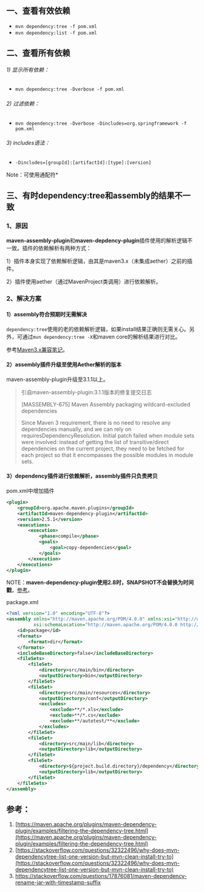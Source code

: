 ## 一、查看有效依赖

* `mvn dependency:tree -f pom.xml`
* `mvn dependency:list -f pom.xml`
  
## 二、查看所有依赖

###### 1) 显示所有依赖：

* `mvn dependency:tree -Dverbose -f pom.xml`
  
###### 2) 过滤依赖：

* `mvn dependency:tree -Dverbose -Dincludes=org.springframework -f pom.xml`
  
###### 3) includes语法：

* `-Dincludes=[groupId]:[artifactId]:[type]:[version]`

Note：可使用通配符*

## 三、有时dependency:tree和assembly的结果不一致

### 1、原因

**maven-assembly-plugin**和**maven-depdency-plugin**插件使用的解析逻辑不一致。插件的依赖解析有两种方式：

1）插件本身实现了依赖解析逻辑，由其是maven3.x（未集成aether）之前的插件。

2）插件使用aether（通过MavenProject类调用）进行依赖解析。

### 2、解决方案

#### 1）assembly符合预期时无需解决

`dependency:tree`使用的老的依赖解析逻辑，如果install结果正确则无需关心。另外，可通过`mvn dependency:tree -X`和maven core的解析结果进行对比。

参考[Maven3.x兼容笔记](20.Maven3.x兼容笔记.md)。

#### 2）assembly插件升级至使用Aether解析的版本

maven-assembly-plugin升级至3.1.1以上。

> 引自maven-assembly-plugin:3.1.1版本的修复提交日志
> 
> [MASSEMBLY-675] Maven Assembly packaging wildcard-excluded dependencies
> 
> Since Maven 3 requirement, there is no need to resolve any dependencies
> manually, and we can rely on requiresDependencyResolution. Initial patch
> failed when module sets were involved: instead of getting the list of
> transitive/direct dependencies on the current project, they need to be
> fetched for each project so that it encompasses the possible modules in
> module sets.

#### 3）dependency插件进行依赖解析，assembly插件只负责拷贝

pom.xml中增加插件

```xml
<plugin>
    <groupId>org.apache.maven.plugins</groupId>
    <artifactId>maven-dependency-plugin</artifactId>
    <version>2.5.1</version>
    <executions>
        <execution>
            <phase>compile</phase>
            <goals>
                <goal>copy-dependencies</goal>
            </goals>
        </execution>
    </executions>
</plugin>
```

NOTE：**maven-dependency-plugin使用2.8时，SNAPSHOT不会替换为时间戳**，[参考](https://stackoverflow.com/questions/17876081/maven-dependency-rename-jar-with-timestamp-suffix)。

package.xml

```xml
<?xml version="1.0" encoding="UTF-8"?>
<assembly xmlns="http://maven.apache.org/POM/4.0.0" xmlns:xsi="http://www.w3.org/2001/XMLSchema-instance"
          xsi:schemaLocation="http://maven.apache.org/POM/4.0.0 http://maven.apache.org/xsd/assembly-1.0.0.xsd">
    <id>package</id>
    <formats>
        <format>dir</format>
    </formats>
    <includeBaseDirectory>false</includeBaseDirectory>
    <fileSets>
        <fileSet>
            <directory>src/main/bin</directory>
            <outputDirectory>bin</outputDirectory>
        </fileSet>
        <fileSet>
            <directory>src/main/resources</directory>
            <outputDirectory>/conf</outputDirectory>
            <excludes>
                <exclude>**/*.xls</exclude>
                <exclude>**/*.cs</exclude>
                <exclude>**/autotest/**</exclude>
            </excludes>
        </fileSet>
        <fileSet>
            <directory>src/main/lib</directory>
            <outputDirectory>lib</outputDirectory>
        </fileSet>
        <fileSet>
            <directory>${project.build.directory}/dependency</directory>
            <outputDirectory>lib</outputDirectory>
        </fileSet>
    </fileSets>
</assembly>
```

## 参考：

1. [https://maven.apache.org/plugins/maven-dependency-plugin/examples/filtering-the-dependency-tree.html](https://maven.apache.org/plugins/maven-dependency-plugin/examples/filtering-the-dependency-tree.html)
2. [https://stackoverflow.com/questions/32322496/why-does-mvn-dependencytree-list-one-version-but-mvn-clean-install-try-to](https://stackoverflow.com/questions/32322496/why-does-mvn-dependencytree-list-one-version-but-mvn-clean-install-try-to)
3. https://stackoverflow.com/questions/17876081/maven-dependency-rename-jar-with-timestamp-suffix